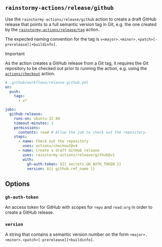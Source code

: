 ## `rainstormy-actions/release/github`

Use the `rainstormy-actions/release/github` action to create a draft GitHub
release that points to a full semantic version tag in Git, e.g. the one created
by the [`rainstormy-actions/release/tag`](../tag/README.md) action.

The expected naming convention for the tag
is `v<major>.<minor>.<patch>[-prerelease][+buildinfo]`.

> [!IMPORTANT]  
> As the action creates a GitHub release from a Git tag, it requires the Git
> repository to be checked out prior to running the action, e.g. using
> the [`actions/checkout`](https://github.com/actions/checkout) action.

```yaml
# .github/workflows/release-github.yml
on:
  push:
    tags:
      - v*

jobs:
  github-release:
    runs-on: ubuntu-22.04
    timeout-minutes: 1
    permissions:
      contents: read # Allow the job to check out the repository.
    steps:
      - name: Check out the repository
        uses: actions/checkout@v4
      - name: Create a draft GitHub release
        uses: rainstormy-actions/release/github@v1
        with:
          gh-auth-token: ${{ secrets.GH_AUTH_TOKEN }}
          version: ${{ github.ref_name }}
```

## Options
### `gh-auth-token`
An access token for GitHub with scopes for `repo` and `read:org` in order to
create a GitHub release.

### `version`
A string that contains a semantic version number on the
form `<major>.<minor>.<patch>[-prerelease][+buildinfo]`.
